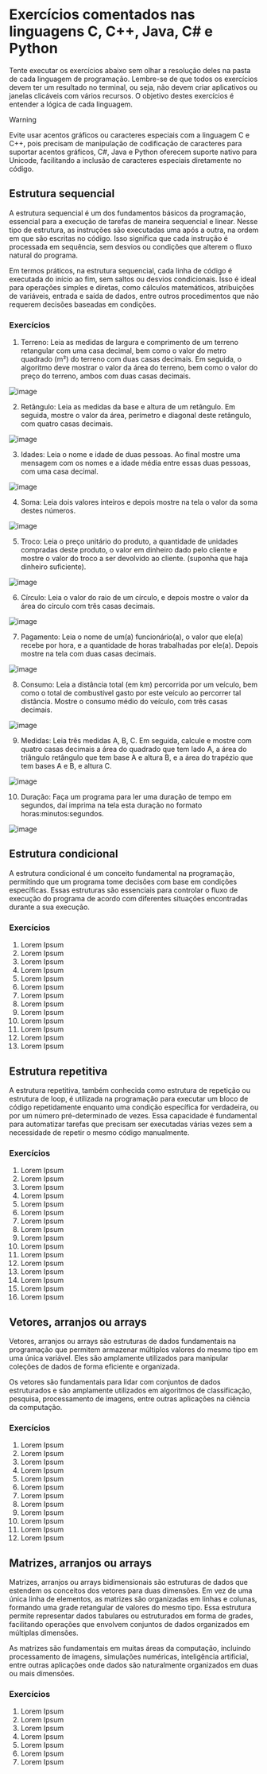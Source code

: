 # Exercícios comentados nas linguagens C, C++, Java, C# e Python
Tente executar os exercícios abaixo sem olhar a resolução deles na pasta de cada linguagem de programação. Lembre-se de que todos os exercícios devem ter um resultado no terminal, ou seja, não devem criar aplicativos ou janelas clicáveis com vários recursos. O objetivo destes exercícios é entender a lógica de cada linguagem.

>[!WARNING]
> Evite usar acentos gráficos ou caracteres especiais com a linguagem C e C++, pois precisam de manipulação de codificação de caracteres para suportar acentos gráficos, C#, Java e Python oferecem suporte nativo para Unicode, facilitando a inclusão de caracteres especiais diretamente no código.

## Estrutura sequencial
A estrutura sequencial é um dos fundamentos básicos da programação, essencial para a execução de tarefas de maneira sequencial e linear. Nesse tipo de estrutura, as instruções são executadas uma após a outra, na ordem em que são escritas no código. Isso significa que cada instrução é processada em sequência, sem desvios ou condições que alterem o fluxo natural do programa.

Em termos práticos, na estrutura sequencial, cada linha de código é executada do início ao fim, sem saltos ou desvios condicionais. Isso é ideal para operações simples e diretas, como cálculos matemáticos, atribuições de variáveis, entrada e saída de dados, entre outros procedimentos que não requerem decisões baseadas em condições.

### Exercícios
1. Terreno: Leia as medidas de largura e comprimento de um terreno retangular com uma casa decimal, bem como o valor do metro quadrado (m²) do terreno com duas casas decimais. Em seguida, o algoritmo deve mostrar o valor da área do terreno, bem como o valor do preço do terreno, ambos com duas casas decimais.

![image](https://github.com/ReisLeonardo/exercicios-terminal/assets/89877899/f643d1ea-3778-49d8-ab74-f1d5e96beb47)

2. Retângulo: Leia as medidas da base e altura de um retângulo. Em seguida, mostre o valor da área, perímetro e diagonal deste retângulo, com quatro casas decimais.

![image](https://github.com/ReisLeonardo/exercicios-terminal/assets/89877899/6e044aa6-8bef-4872-83f7-25921726837f)

3. Idades: Leia o nome e idade de duas pessoas. Ao final mostre uma mensagem com os nomes e a idade média entre essas duas pessoas, com uma casa decimal.

![image](https://github.com/ReisLeonardo/exercicios-terminal/assets/89877899/c958e27f-4c38-4d7d-a59c-019f661609ff)

4. Soma: Leia dois valores inteiros e depois mostre na tela o valor da soma destes números. 

![image](https://github.com/ReisLeonardo/exercicios-terminal/assets/89877899/cbf637d8-3ed0-4021-bb1c-89e3b2a3a36a)

5. Troco: Leia o preço unitário do produto, a quantidade de unidades compradas deste produto, o valor em dinheiro dado pelo cliente e mostre o valor do troco a ser devolvido ao cliente. (suponha que haja dinheiro suficiente). 

![image](https://github.com/ReisLeonardo/exercicios-terminal/assets/89877899/d763ae3f-ec9b-4123-95f4-6ae879d617c0)
 
6. Círculo: Leia o valor do raio de um círculo, e depois mostre o valor da área do círculo com três casas decimais.

![image](https://github.com/ReisLeonardo/exercicios-terminal/assets/89877899/35f02681-4188-43c7-9e49-8cd77cade750)

7. Pagamento: Leia o nome de um(a) funcionário(a), o valor que ele(a) recebe por hora, e a quantidade de horas trabalhadas por ele(a). Depois mostre na tela com duas casas decimais.

![image](https://github.com/ReisLeonardo/exercicios-terminal/assets/89877899/66c6127a-f16d-455d-b988-6f2feef7c177)

8. Consumo: Leia a distância total (em km) percorrida por um veículo, bem como o total de combustível gasto por este veículo ao percorrer tal distância. Mostre o consumo médio do veículo, com três casas decimais.

![image](https://github.com/ReisLeonardo/exercicios-terminal/assets/89877899/2c044190-ec11-40ea-9a3f-3794d8c8d059)

9. Medidas: Leia três medidas A, B, C. Em seguida, calcule e mostre com quatro casas decimais a área do quadrado que tem lado A, a área do triângulo retângulo que tem base A e altura B, e a área do trapézio que tem bases A e B, e altura C.

![image](https://github.com/ReisLeonardo/exercicios-terminal/assets/89877899/4932c4ff-febc-4144-8ad0-acd05cba2bea)

10. Duração: Faça um programa para ler uma duração de tempo em segundos, daí imprima na tela esta duração no formato horas:minutos:segundos.

![image](https://github.com/ReisLeonardo/exercicios-terminal/assets/89877899/1161a4ce-f2bf-4351-a240-97f0d8dd7b3b)

## Estrutura condicional 
A estrutura condicional é um conceito fundamental na programação, permitindo que um programa tome decisões com base em condições específicas. Essas estruturas são essenciais para controlar o fluxo de execução do programa de acordo com diferentes situações encontradas durante a sua execução.

### Exercícios
1. Lorem Ipsum
2. Lorem Ipsum
3. Lorem Ipsum
4. Lorem Ipsum
5. Lorem Ipsum
6. Lorem Ipsum
7. Lorem Ipsum
8. Lorem Ipsum
9. Lorem Ipsum
10. Lorem Ipsum
11. Lorem Ipsum
12. Lorem Ipsum
13. Lorem Ipsum

## Estrutura repetitiva
A estrutura repetitiva, também conhecida como estrutura de repetição ou estrutura de loop, é utilizada na programação para executar um bloco de código repetidamente enquanto uma condição específica for verdadeira, ou por um número pré-determinado de vezes. Essa capacidade é fundamental para automatizar tarefas que precisam ser executadas várias vezes sem a necessidade de repetir o mesmo código manualmente.

### Exercícios
1. Lorem Ipsum
2. Lorem Ipsum
3. Lorem Ipsum
4. Lorem Ipsum
5. Lorem Ipsum
6. Lorem Ipsum
7. Lorem Ipsum
8. Lorem Ipsum
9. Lorem Ipsum
10. Lorem Ipsum
11. Lorem Ipsum
12. Lorem Ipsum
13. Lorem Ipsum
14. Lorem Ipsum
15. Lorem Ipsum
16. Lorem Ipsum

## Vetores, arranjos ou arrays
Vetores, arranjos ou arrays são estruturas de dados fundamentais na programação que permitem armazenar múltiplos valores do mesmo tipo em uma única variável. Eles são amplamente utilizados para manipular coleções de dados de forma eficiente e organizada.

Os vetores são fundamentais para lidar com conjuntos de dados estruturados e são amplamente utilizados em algoritmos de classificação, pesquisa, processamento de imagens, entre outras aplicações na ciência da computação.

### Exercícios
1. Lorem Ipsum
2. Lorem Ipsum
3. Lorem Ipsum
4. Lorem Ipsum
5. Lorem Ipsum
6. Lorem Ipsum
7. Lorem Ipsum
8. Lorem Ipsum
9. Lorem Ipsum
10. Lorem Ipsum
11. Lorem Ipsum
12. Lorem Ipsum

## Matrizes, arranjos ou arrays
Matrizes, arranjos ou arrays bidimensionais são estruturas de dados que estendem os conceitos dos vetores para duas dimensões. Em vez de uma única linha de elementos, as matrizes são organizadas em linhas e colunas, formando uma grade retangular de valores do mesmo tipo. Essa estrutura permite representar dados tabulares ou estruturados em forma de grades, facilitando operações que envolvem conjuntos de dados organizados em múltiplas dimensões.

As matrizes são fundamentais em muitas áreas da computação, incluindo processamento de imagens, simulações numéricas, inteligência artificial, entre outras aplicações onde dados são naturalmente organizados em duas ou mais dimensões.

### Exercícios
1. Lorem Ipsum
2. Lorem Ipsum
3. Lorem Ipsum
4. Lorem Ipsum
5. Lorem Ipsum
6. Lorem Ipsum
7. Lorem Ipsum
